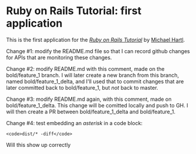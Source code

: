 # Ruby on Rails Tutorial: first application

This is the first application for the [*Ruby on Rails Tutorial*](http://railstutorial.org/) by [Michael Hartl](http://michaelhartl.com/).

Change #1: modify the README.md file so that I can record github changes for APIs that are monitoring these changes.

Change #2: modify README.md with this comment, made on the bold/feature_1 branch.  I will later create a new branch from this branch, named bold/feature_1_delta, and I'll used that to commit changes that are later committed back to bold/feature_1, but *not* back to master.

Change #3: modify README.md again, with this comment, made on bold/feature_1_delta.  This change will be comitted locally and push to GH.  I will then create a PR between bold/feature_1_delta and bold/feature_1.

Change #4: test embedding an *asterisk* in a code block:

    <code>dist/* -diff</code>

 Will this show up correctly
